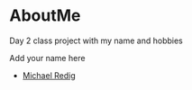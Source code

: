# AboutMe
Day 2 class project with my name and hobbies

Add your name here

* [Michael Redig](https://github.com/mredig)
